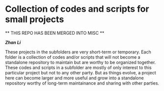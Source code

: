 # Collection of codes and scripts for small projects
** THIS REPO HAS BEEN MERGED INTO MISC **

**_Zhan Li_**

These projects in the subfolders are very short-term or temporary. Each folder is a collection of codes and/or scripts that will not become a standalone repository to maintain but are worthy to be organized together. These codes and scripts in a subfolder are mostly of only interest to this particular project but not to any other party. But as things evolve, a project here can become larger and more useful and grow into a standalone repository worthy of long-term maintainance and sharing with other parties. 